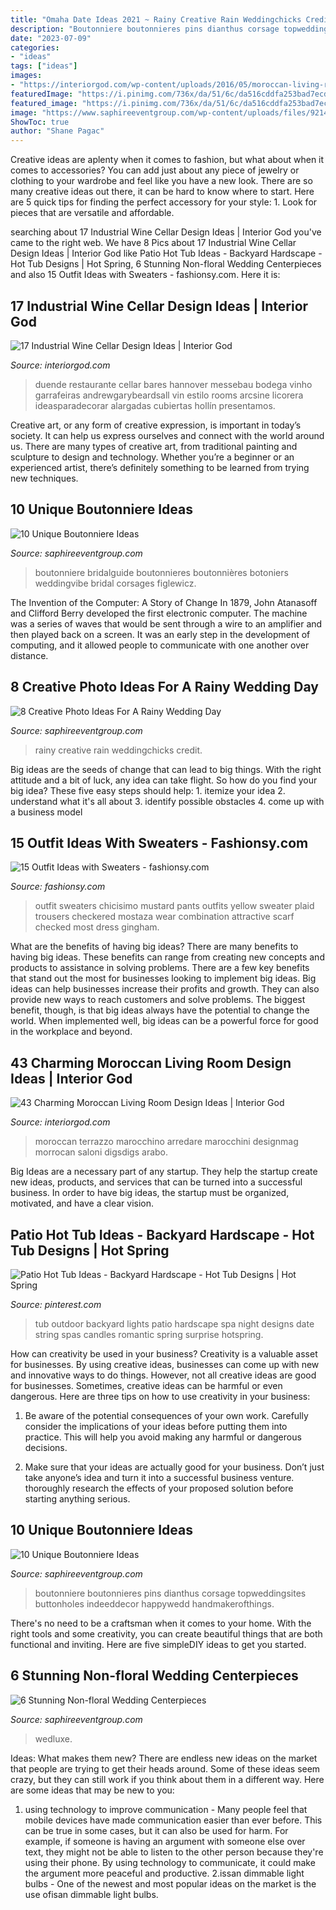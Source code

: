 ```yaml
---
title: "Omaha Date Ideas 2021 ~ Rainy Creative Rain Weddingchicks Credit"
description: "Boutonniere boutonnieres pins dianthus corsage topweddingsites buttonholes indeeddecor happywedd handmakerofthings"
date: "2023-07-09"
categories:
- "ideas"
tags: ["ideas"]
images:
- "https://interiorgod.com/wp-content/uploads/2016/05/moroccan-living-room-ideas.jpg"
featuredImage: "https://i.pinimg.com/736x/da/51/6c/da516cddfa253bad7ecd56d4f7ee56d5--outdoor-spa-string-of-lights.jpg"
featured_image: "https://i.pinimg.com/736x/da/51/6c/da516cddfa253bad7ecd56d4f7ee56d5--outdoor-spa-string-of-lights.jpg"
image: "https://www.saphireeventgroup.com/wp-content/uploads/files/9214/3094/3123/non-floral_wedding_centerpieces_2.jpg"
ShowToc: true
author: "Shane Pagac"
---
```



Creative ideas are aplenty when it comes to fashion, but what about when it comes to accessories? You can add just about any piece of jewelry or clothing to your wardrobe and feel like you have a new look. There are so many creative ideas out there, it can be hard to know where to start. Here are 5 quick tips for finding the perfect accessory for your style: 1. Look for pieces that are versatile and affordable.

	

		
searching about 17 Industrial Wine Cellar Design Ideas | Interior God you've came to the right web. We have 8 Pics about 17 Industrial Wine Cellar Design Ideas | Interior God like Patio Hot Tub Ideas - Backyard Hardscape - Hot Tub Designs | Hot Spring, 6 Stunning Non-floral Wedding Centerpieces and also 15 Outfit Ideas with Sweaters - fashionsy.com. Here it is:
		
    
## 17 Industrial Wine Cellar Design Ideas | Interior God

<img loading=lazy src="https://www.interiorgod.com/wp-content/uploads/2016/04/Wine-bar-design-ideas.jpg" onerror="this.onerror=null;this.src='https://tse2.mm.bing.net/th?id=OIP.JT_OSoTtkUg5rRGaMWz6XwHaKi&amp;pid=15.1';" alt="17 Industrial Wine Cellar Design Ideas | Interior God">

_Source: interiorgod.com_

>duende restaurante cellar bares hannover messebau bodega vinho garrafeiras andrewgarybeardsall vin estilo rooms arcsine licorera ideasparadecorar alargadas cubiertas hollín presentamos. 

	

Creative art, or any form of creative expression, is important in today’s society. It can help us express ourselves and connect with the world around us. There are many types of creative art, from traditional painting and sculpture to design and technology. Whether you’re a beginner or an experienced artist, there’s definitely something to be learned from trying new techniques.

    
## 10 Unique Boutonniere Ideas

<img loading=lazy src="https://www.saphireeventgroup.com/wp-content/uploads/files/8414/5694/2699/unique_boutonniere_6.jpg" onerror="this.onerror=null;this.src='https://tse1.mm.bing.net/th?id=OIP.F8xt2Ds5SLMLM8OyPekDFgAAAA&amp;pid=15.1';" alt="10 Unique Boutonniere Ideas">

_Source: saphireeventgroup.com_

>boutonniere bridalguide boutonnieres boutonnières botoniers weddingvibe bridal corsages figlewicz. 

	

The Invention of the Computer: A Story of Change
In 1879, John Atanasoff and Clifford Berry developed the first electronic computer. The machine was a series of waves that would be sent through a wire to an amplifier and then played back on a screen. It was an early step in the development of computing, and it allowed people to communicate with one another over distance.

    
## 8 Creative Photo Ideas For A Rainy Wedding Day

<img loading=lazy src="https://www.saphireeventgroup.com/wp-content/uploads/files/9614/1399/9139/Creative_Photo_Ideas_For_A_Rainy_Wedding_Day_4.jpg" onerror="this.onerror=null;this.src='https://tse4.mm.bing.net/th?id=OIP.gTi4G_ClyFxJ2MndoK2I9wHaLG&amp;pid=15.1';" alt="8 Creative Photo Ideas For A Rainy Wedding Day">

_Source: saphireeventgroup.com_

>rainy creative rain weddingchicks credit. 

	

Big ideas are the seeds of change that can lead to big things. With the right attitude and a bit of luck, any idea can take flight. So how do you find your big idea? These five easy steps should help: 1. itemize your idea 2. understand what it's all about 3. identify possible obstacles 4. come up with a business model 
    
## 15 Outfit Ideas With Sweaters - Fashionsy.com

<img loading=lazy src="https://fashionsy.com/wp-content/uploads/2013/10/saffron-scarves-echarpes-sweaters-whitelook-main-single-630x923.jpg" onerror="this.onerror=null;this.src='https://tse1.mm.bing.net/th?id=OIP.pbMiT7kFITs_XUPw0R4pawHaK2&amp;pid=15.1';" alt="15 Outfit Ideas with Sweaters - fashionsy.com">

_Source: fashionsy.com_

>outfit sweaters chicisimo mustard pants outfits yellow sweater plaid trousers checkered mostaza wear combination attractive scarf checked most dress gingham. 

	

What are the benefits of having big ideas?
There are many benefits to having big ideas. These benefits can range from creating new concepts and products to assistance in solving problems. There are a few key benefits that stand out the most for businesses looking to implement big ideas. 
Big ideas can help businesses increase their profits and growth. They can also provide new ways to reach customers and solve problems. The biggest benefit, though, is that big ideas always have the potential to change the world. When implemented well, big ideas can be a powerful force for good in the workplace and beyond.

    
## 43 Charming Moroccan Living Room Design Ideas | Interior God

<img loading=lazy src="https://interiorgod.com/wp-content/uploads/2016/05/moroccan-living-room-ideas.jpg" onerror="this.onerror=null;this.src='https://tse3.mm.bing.net/th?id=OIP.ZneL6_Hs7qB1pPbpQy333AHaLD&amp;pid=15.1';" alt="43 Charming Moroccan Living Room Design Ideas | Interior God">

_Source: interiorgod.com_

>moroccan terrazzo marocchino arredare marocchini designmag morrocan saloni digsdigs arabo. 

	

Big Ideas are a necessary part of any startup. They help the startup create new ideas, products, and services that can be turned into a successful business. In order to have big ideas, the startup must be organized, motivated, and have a clear vision.

    
## Patio Hot Tub Ideas - Backyard Hardscape - Hot Tub Designs | Hot Spring

<img loading=lazy src="https://i.pinimg.com/736x/da/51/6c/da516cddfa253bad7ecd56d4f7ee56d5--outdoor-spa-string-of-lights.jpg" onerror="this.onerror=null;this.src='https://tse1.mm.bing.net/th?id=OIP.RQFkzDQbNCRyqdjEwMMo7gHaLR&amp;pid=15.1';" alt="Patio Hot Tub Ideas - Backyard Hardscape - Hot Tub Designs | Hot Spring">

_Source: pinterest.com_

>tub outdoor backyard lights patio hardscape spa night designs date string spas candles romantic spring surprise hotspring. 

	

How can creativity be used in your business?
Creativity is a valuable asset for businesses. By using creative ideas, businesses can come up with new and innovative ways to do things. However, not all creative ideas are good for businesses. Sometimes, creative ideas can be harmful or even dangerous. Here are three tips on how to use creativity in your business: 
1) Be aware of the potential consequences of your own work. Carefully consider the implications of your ideas before putting them into practice. This will help you avoid making any harmful or dangerous decisions. 

2) Make sure that your ideas are actually good for your business. Don’t just take anyone’s idea and turn it into a successful business venture. thoroughly research the effects of your proposed solution before starting anything serious.

    
## 10 Unique Boutonniere Ideas

<img loading=lazy src="https://www.saphireeventgroup.com/wp-content/uploads/files/3514/5694/2696/unique_boutonniere_2.jpg" onerror="this.onerror=null;this.src='https://tse4.mm.bing.net/th?id=OIP.eG_JgGc5Wp7sh9P6XiKuPgAAAA&amp;pid=15.1';" alt="10 Unique Boutonniere Ideas">

_Source: saphireeventgroup.com_

>boutonniere boutonnieres pins dianthus corsage topweddingsites buttonholes indeeddecor happywedd handmakerofthings. 

	

There's no need to be a craftsman when it comes to your home. With the right tools and some creativity, you can create beautiful things that are both functional and inviting. Here are five simpleDIY ideas to get you started.

    
## 6 Stunning Non-floral Wedding Centerpieces

<img loading=lazy src="https://www.saphireeventgroup.com/wp-content/uploads/files/9214/3094/3123/non-floral_wedding_centerpieces_2.jpg" onerror="this.onerror=null;this.src='https://tse4.mm.bing.net/th?id=OIP.6hdhgLz5MCFhtK6Ag2trBgAAAA&amp;pid=15.1';" alt="6 Stunning Non-floral Wedding Centerpieces">

_Source: saphireeventgroup.com_

>wedluxe. 

	

Ideas: What makes them new?
There are endless new ideas on the market that people are trying to get their heads around. Some of these ideas seem crazy, but they can still work if you think about them in a different way. Here are some ideas that may be new to you: 
1. using technology to improve communication - Many people feel that mobile devices have made communication easier than ever before. This can be true in some cases, but it can also be used for harm. For example, if someone is having an argument with someone else over text, they might not be able to listen to the other person because they're using their phone. By using technology to communicate, it could make the argument more peaceful and productive. 
2.issan dimmable light bulbs - One of the newest and most popular ideas on the market is the use ofisan dimmable light bulbs.

